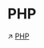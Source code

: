 # PHP

↗ [PHP](../../../../../🔑%20CS_Core/👩‍💻%20Programming%20Methodology%20and%20Languages/Interpreted%20Languages/PHP/PHP.md)

